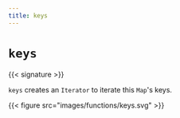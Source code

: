 ```yaml
---
title: keys
---
```


# `keys`

{{< signature >}}

`keys` creates an `Iterator` to iterate this `Map`'s keys.

{{< figure src="images/functions/keys.svg" >}}

